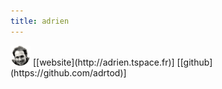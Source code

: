 ```yaml
---
title: adrien
---
```


<img src="images/adrien.png" style="height:32px;"/> 
[[website](http://adrien.tspace.fr)] 
[[github](https://github.com/adrtod)] 
